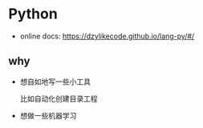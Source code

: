 # Python

- online docs: https://dzylikecode.github.io/lang-py/#/

## why

- 想自如地写一些小工具

  比如自动化创建目录工程

- 想做一些机器学习
